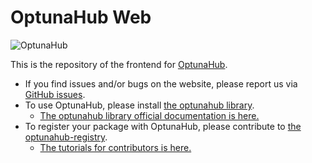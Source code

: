 OptunaHub Web
===

![OptunaHub](https://github.com/user-attachments/assets/ee24b6eb-a431-4e02-ae52-c2538ffe01ee)

This is the repository of the frontend for [OptunaHub](https://hub.optuna.org).

- If you find issues and/or bugs on the website, please report us via [GitHub issues](https://github.com/optuna/optunahub-web/issues).
- To use OptunaHub, please install [the optunahub library](https://github.com/optuna/optunahub).
    - [The optunahub library official documentation is here.](https://optuna.github.io/optunahub/)
- To register your package with OptunaHub, please contribute to [the optunahub-registry](https://github.com/optuna/optunahub-registry).
    - [The tutorials for contributors is here.](https://optuna.github.io/optunahub/tutorials_for_contributors.html)
